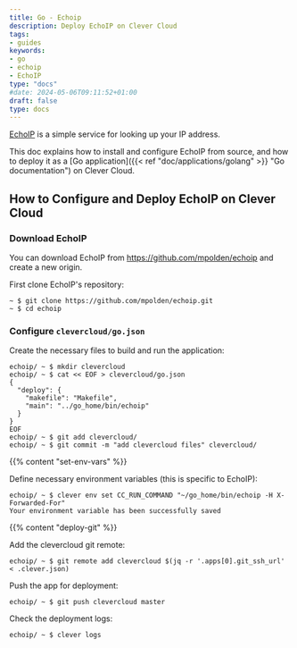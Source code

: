 ```yaml
---
title: Go - Echoip
description: Deploy EchoIP on Clever Cloud
tags:
- guides
keywords:
- go
- echoip
- EchoIP
type: "docs"
#date: 2024-05-06T09:11:52+01:00
draft: false
type: docs
---
```


[EchoIP](https://github.com/mpolden/echoip) is a simple service for looking up
 your IP address.

This doc explains how to install and configure EchoIP from source, and how to deploy it as a [Go application]({{< ref "doc/applications/golang" >}} "Go documentation") on Clever Cloud.

## How to Configure and Deploy EchoIP on Clever Cloud


### Download EchoIP

You can download EchoIP from <https://github.com/mpolden/echoip> and create a new origin.


First clone EchoIP's repository:
```
~ $ git clone https://github.com/mpolden/echoip.git
~ $ cd echoip
```

### Configure `clevercloud/go.json`

Create the necessary files to build and run the application:
```
echoip/ ~ $ mkdir clevercloud
echoip/ ~ $ cat << EOF > clevercloud/go.json
{
  "deploy": {
    "makefile": "Makefile",
    "main": "../go_home/bin/echoip"
  }
}
EOF
echoip/ ~ $ git add clevercloud/
echoip/ ~ $ git commit -m "add clevercloud files" clevercloud/
```


 {{% content "set-env-vars" %}}



Define necessary environment variables (this is specific to EchoIP):
```
echoip/ ~ $ clever env set CC_RUN_COMMAND "~/go_home/bin/echoip -H X-Forwarded-For"
Your environment variable has been successfully saved
```


 {{% content "deploy-git" %}}



Add the clevercloud git remote:
```
echoip/ ~ $ git remote add clevercloud $(jq -r '.apps[0].git_ssh_url' < .clever.json)
```

Push the app for deployment:
```
echoip/ ~ $ git push clevercloud master
```

Check the deployment logs:
```
echoip/ ~ $ clever logs
```

